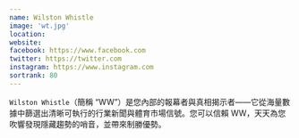 ```yaml
---
name: Wilston Whistle
image: 'wt.jpg'
location:
website:
facebook: https://www.facebook.com
twitter: https://twitter.com
instagram: https://www.instagram.com
sortrank: 80
---
```

`Wilston Whistle`（簡稱 “WW”）是您內部的報幕者與真相揭示者——它從海量數據中篩選出清晰可執行的行業新聞與體育市場信號。您可以信賴 WW，天天為您吹響發現隱藏趨勢的哨音，並帶來制勝優勢。